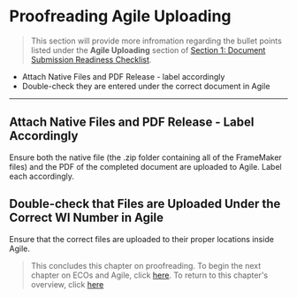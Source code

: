 # Proofreading Agile Uploading

> This section will provide more infromation regarding the bullet points listed under the **Agile Uploading** section of [Section 1: Document Submission Readiness Checklist](https://github.com/taddieken95/Accuray_Tech_Comm_Guide/blob/master/Chapter%204:%20Proofreading/Section%201:%20Document%20Submission%20Readiness%20Checklist.md).

* Attach Native Files and PDF Release - label accordingly
* Double-check they are entered under the correct document in Agile

* **

## Attach Native Files and PDF Release - Label Accordingly

Ensure both the native file (the .zip folder containing all of the FrameMaker files) and the PDF of the completed document are uploaded to Agile. Label each accordingly.

## Double-check that Files are Uploaded Under the Correct WI Number in Agile

Ensure that the correct files are uploaded to their proper locations inside Agile.


> This concludes this chapter on proofreading. To begin the next chapter on ECOs and Agile, click [here](https://github.com/taddieken95/Accuray_Tech_Comm_Guide/blob/master/Chapter%205:%20ECOs/READme.md). To return to this chapter's overview, click [here](https://github.com/taddieken95/Accuray_Tech_Comm_Guide/blob/master/Chapter%204:%20Proofreading/READme.md)
